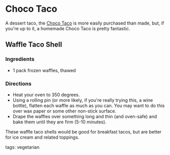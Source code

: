 Choco Taco
==============

A dessert taco, the [Choco Taco](http://en.wikipedia.org/wiki/Choco_Taco) is more easily purchased than made, but, if you're up to it, a homemade Choco Taco is pretty fantastic.

## Waffle Taco Shell

### Ingredients

* 1 pack frozen waffles, thawed

### Directions

* Heat your oven to 350 degrees.
* Using a rolling pin (or more likely, if you're really trying this, a wine bottle), flatten each waffle as much as you can. You may want to do this over wax paper or some other non-stick surface.
* Drape the waffles over something long and thin (and oven-safe) and bake them until they are firm (5-10 minutes).

These waffle taco shells would be good for breakfast tacos, but are better for ice cream and related toppings.

tags: vegetarian

